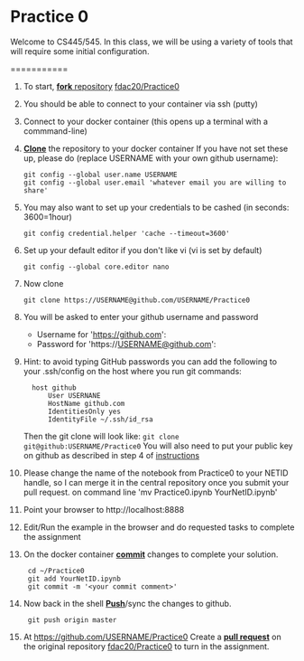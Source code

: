 # Practice 0

Welcome to CS445/545. In this class, we will be using a variety of
tools that will require some initial configuration. 

===========

1. To start, [**fork** repository][forking] [fdac20/Practice0][assignment]
1. You should be able to connect to your
   container via ssh (putty)
1. Connect to your docker container (this opens up a terminal with a commmand-line)
1. [**Clone**][ref-clone] the repository to your docker container
  If you have not set these up, please do (replace USERNAME with your own github username):
    ```
	git config --global user.name USERNAME
	git config --global user.email 'whatever email you are willing to share'
    ```
 
1. You may also want to set up your credentials to be cashed (in seconds: 3600=1hour)
    ```
	git config credential.helper 'cache --timeout=3600'
    ```
    
1. Set up your default editor if you don't like vi (vi is set by default)
    ```
    git config --global core.editor nano
    ```
    
1. Now clone
    ```
	git clone https://USERNAME@github.com/USERNAME/Practice0
    ```
 
1. You will be asked to enter your github username and password
    * Username for 'https://github.com': 
    * Password for 'https://USERNAME@github.com': 

1. Hint: to avoid typing GitHub passwords you can add the following to your 
   .ssh/config on the host where you run git commands:
            
         host github
             User USERNANE
             HostName github.com
             IdentitiesOnly yes
             IdentityFile ~/.ssh/id_rsa
         
    Then the git clone will look like:
         ```
          git clone git@github:USERNAME/Practice0
         ```
    You will also need to put your public key on github as described in step 4 of [instructions](https://help.github.com/articles/adding-a-new-ssh-key-to-your-github-account/)

1. Please change the name of the notebook from Practice0 to your NETID handle, so I can merge it in the central repository once you submit your pull request.
      on command line 'mv Practice0.ipynb YourNetID.ipynb'
1. Point your browser to http://localhost:8888
1. Edit/Run the example in the browser and do requested tasks to complete the assignment
1. On the docker container [**commit**][ref-commit] changes to complete your solution.

        cd ~/Practice0
        git add YourNetID.ipynb
        git commit -m '<your commit comment>'

1. Now back in the shell [**Push**][ref-push]/sync the changes to github.

        git push origin master
   
1. At https://github.com/USERNAME/Practice0
   Create a [**pull request**][pull-request] on the
   original repository [fdac20/Practice0][assignment]  to
   turn in the assignment.


[assignment]: https://github.com/fdac20/Practice0
[forking]: https://guides.github.com/activities/forking/
[ref-clone]: http://gitref.org/creating/#clone
[ref-commit]: http://gitref.org/basic/#commit
[ref-push]: http://gitref.org/remotes/#push
[pull-request]: https://help.github.com/articles/creating-a-pull-request
